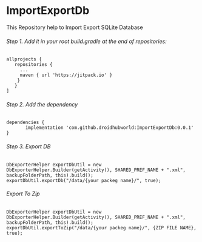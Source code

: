 # ImportExportDb
This  Repository help to Import Export SQLite Database 

###### Step 1. Add it in your root build.gradle at the end of repositories:
```
allprojects {
   repositories {
     ...
     maven { url 'https://jitpack.io' }
    }
   }
]
```
 ###### Step 2. Add the dependency
 ```
dependencies {
        implementation 'com.github.droidhubworld:ImportExportDb:0.0.1'
}

```
 ###### Step 3. Export DB
 ```
DbExporterHelper exportDbUtil = new DbExporterHelper.Builder(getActivity(), SHARED_PREF_NAME + ".xml", backupFolderPath, this).build();
exportDbUtil.exportDb("/data/{your packeg name}/", true);

```
 ###### Export To Zip
 ```
DbExporterHelper exportDbUtil = new DbExporterHelper.Builder(getActivity(), SHARED_PREF_NAME + ".xml", backupFolderPath, this).build();
exportDbUtil.exportToZip("/data/{your packeg name}/", {ZIP FILE NAME}, true);
